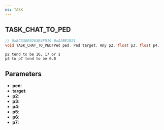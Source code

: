 ```yaml
---
ns: TASK
---
```

## TASK_CHAT_TO_PED

```c
// 0x8C338E0263E4FD19 0xA2BE1821
void TASK_CHAT_TO_PED(Ped ped, Ped target, Any p2, float p3, float p4, float p5, float p6, float p7);
```

```
p2 tend to be 16, 17 or 1  
p3 to p7 tend to be 0.0  
```

## Parameters
* **ped**: 
* **target**: 
* **p2**: 
* **p3**: 
* **p4**: 
* **p5**: 
* **p6**: 
* **p7**: 

